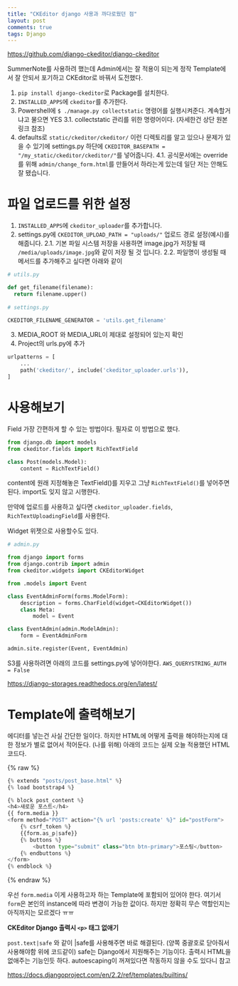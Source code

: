 ```yaml
---
title: "CKEditor django 사용과 까다로웠던 점"
layout: post
comments: true
tags: Django
---
```


<https://github.com/django-ckeditor/django-ckeditor>

SummerNote를 사용하려 했는데 Admin에서는 잘 적용이 되는게 정작 Template에서 잘 안되서 포기하고 CKEditor로 바꿔서 도전했다.

1. `pip install django-ckeditor`로 Package를 설치한다.
2. `INSTALLED_APPS`에 `ckeditor`를 추가한다.
3. Powershell에 `$ ./manage.py collectstatic` 명령어를 실행시켜준다. 계속할거냐고 물으면 YES
    3.1. collectstatic 관리를 위한 명령어이다. (자세한건 상단 원본 링크 참조)
4. defaults로 `static/ckeditor/ckeditor/` 이런 디렉토리를 알고 있으나 문제가 있을 수 있기에 settings.py 하단에
`CKEDITOR_BASEPATH = "/my_static/ckeditor/ckeditor/"`를 넣어줍니다.
    4.1. 공식문서에는 override를 위해 `admin/change_form.html`를 만들어서 하라는게 있는데 일단 저는 안해도 잘 됐습니다.

# 파일 업로드를 위한 설정

1. `INSTALLED_APPS`에 `ckeditor_uploader`를 추가합니다.
2. settings.py에 `CKEDITOR_UPLOAD_PATH = "uploads/"` 업로드 경로 설정(예시)를 해줍니다.
    2.1. 기본 파일 시스템 저장을 사용하면 image.jpg가 저장될 때 `/media/uploads/image.jpg`와 같이 저장 될 것 입니다.
    2.2. 파일명이 생성될 때 메서드를 추가해주고 싶다면 아래와 같이

  ```python
  # utils.py
  
  def get_filename(filename):
    return filename.upper()
    
  # settings.py
  
  CKEDITOR_FILENAME_GENERATOR = 'utils.get_filename'
  ```


3. MEDIA_ROOT 와 MEDIA_URL이 제대로 설정되어 있는지 확인
4. Project의 urls.py에 추가

```python
urlpatterns = [
    ...
    path('ckeditor/', include('ckeditor_uploader.urls')),
]
```

# 사용해보기

Field
가장 간편하게 할 수 있는 방법이다. 필자로 이 방법으로 했다.
```python
from django.db import models
from ckeditor.fields import RichTextField

class Post(models.Model):
    content = RichTextField()
```
content에 원래 지정해놓은 TextField()를 지우고 그냥 `RichTextField()`를 넣어주면 된다.
import도 잊지 않고 시행한다.

만약에 업로드를 사용하고 싶다면 `ckeditor_uploader.fields`, `RichTextUploadingField`를 사용한다.

Widget
위젯으로 사용할수도 있다.

```python
# admin.py

from django import forms
from django.contrib import admin
from ckeditor.widgets import CKEditorWidget

from .models import Event

class EventAdminForm(forms.ModelForm):
    description = forms.CharField(widget=CKEditorWidget())
    class Meta:
        model = Event

class EventAdmin(admin.ModelAdmin):
    form = EventAdminForm

admin.site.register(Event, EventAdmin)
```

S3를 사용하려면 아래의 코드를 settings.py에 넣어야한다.
`AWS_QUERYSTRING_AUTH = False`

<https://django-storages.readthedocs.org/en/latest/>

# Template에 출력해보기

에디터를 넣는건 사실 간단한 일이다. 하지만 HTML에 어떻게 출력을 해야하는지에 대한 정보가 별로 없어서 적어둔다. (나를 위해)
아래의 코드는 실제 오늘 적용했던 HTML 코드다.

{% raw %}
```python
{% extends "posts/post_base.html" %}
{% load bootstrap4 %}

{% block post_content %}
<h4>새로운 포스트</h4>
{{ form.media }}
<form method="POST" action="{% url 'posts:create' %}" id="postForm">
    {% csrf_token %}
    {{form.as_p|safe}}
    {% buttons %}
        <button type="submit" class="btn btn-primary">포스팅</button>
    {% endbuttons %}
</form>
{% endblock %}
```
{% endraw %}

우선 `form.media` 이게 사용하고자 하는 Template에 포함되어 있어야 한다.
여기서 `form`은 본인의 instance에 따라 변경이 가능한 값이다.
하지만 정확히 무슨 역할인지는 아직까지는 모르겠다 ㅠㅠ

**CKEditor Django 출력시 `<p>` 태그 없애기**

`post.text|safe` 와 같이 |safe를 사용해주면 바로 해결된다.
(양쪽 중괄호로 닫아줘서 사용해야함 위에 코드같이)
safe는 Django에서 지원해주는 기능이다.
출력시 HTML을 없애주는 기능인듯 하다.
autoescaping이 꺼져있다면 작동하지 않을 수도 있다니 참고

<https://docs.djangoproject.com/en/2.2/ref/templates/builtins/>

